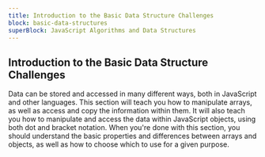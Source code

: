 ```yaml
---
title: Introduction to the Basic Data Structure Challenges
block: basic-data-structures
superBlock: JavaScript Algorithms and Data Structures
---
```


## Introduction to the Basic Data Structure Challenges

Data can be stored and accessed in many different ways, both in JavaScript and other languages. This section will teach you how to manipulate arrays, as well as access and copy the information within them. It will also teach you how to manipulate and access the data within JavaScript objects, using both dot and bracket notation. When you're done with this section, you should understand the basic properties and differences between arrays and objects, as well as how to choose which to use for a given purpose.
